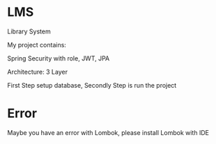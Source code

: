 # LMS
Library System

My project contains:

Spring Security with role, JWT, JPA

Architecture: 3 Layer

First Step setup database, Secondly Step is run the project

# Error
Maybe you have an error with Lombok, please install Lombok with IDE
